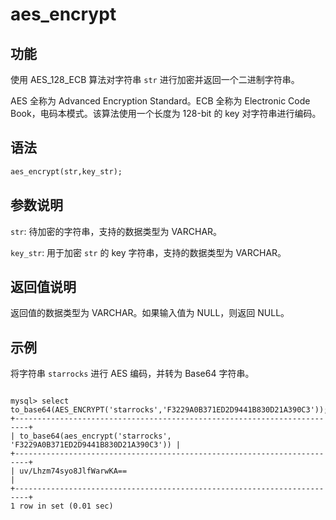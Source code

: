 # aes_encrypt

## 功能

使用 AES_128_ECB 算法对字符串 `str` 进行加密并返回一个二进制字符串。

AES 全称为 Advanced Encryption Standard。ECB 全称为 Electronic Code Book，电码本模式。该算法使用一个长度为 128-bit 的 key 对字符串进行编码。

## 语法

```Haskell
aes_encrypt(str,key_str);
```

## 参数说明

`str`: 待加密的字符串，支持的数据类型为 VARCHAR。

`key_str`: 用于加密 `str` 的 key 字符串，支持的数据类型为 VARCHAR。

## 返回值说明

返回值的数据类型为 VARCHAR。如果输入值为 NULL，则返回 NULL。

## 示例

将字符串 `starrocks` 进行 AES 编码，并转为 Base64 字符串。

```Plain Text

mysql> select to_base64(AES_ENCRYPT('starrocks','F3229A0B371ED2D9441B830D21A390C3'));
+-------------------------------------------------------------------------+
| to_base64(aes_encrypt('starrocks', 'F3229A0B371ED2D9441B830D21A390C3')) |
+-------------------------------------------------------------------------+
| uv/Lhzm74syo8JlfWarwKA==                                                |
+-------------------------------------------------------------------------+
1 row in set (0.01 sec)
```
